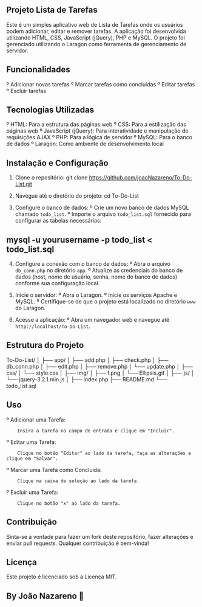 ## Projeto Lista de Tarefas

Este é um simples aplicativo web de Lista de Tarefas onde os usuários podem adicionar, editar e remover tarefas. A aplicação foi desenvolvida utilizando HTML, CSS, JavaScript (jQuery), PHP e MySQL. O projeto foi gerenciado utilizando o Laragon como ferramenta de gerenciamento de servidor.

## Funcionalidades
º Adicionar novas tarefas
º Marcar tarefas como concluídas
º Editar tarefas
º Excluir tarefas

## Tecnologias Utilizadas
º HTML: Para a estrutura das páginas web
º CSS: Para a estilização das páginas web
º JavaScript (jQuery): Para interatividade e manipulação de requisições AJAX
º PHP: Para a lógica de servidor
º MySQL: Para o banco de dados
º Laragon: Como ambiente de desenvolvimento local

## Instalação e Configuração
1. Clone o repositório:
           git clone https://github.com/joaoNazareno/To-Do-List.git

2. Navegue até o diretório do projeto:
           cd To-Do-List
 
3. Configure o banco de dados:
º Crie um novo banco de dados MySQL chamado `todo_list`.
º Importe o arquivo `todo_list.sql` fornecido para configurar as tabelas necessárias:
## mysql -u yourusername -p todo_list < todo_list.sql

4. Configure a conexão com o banco de dados:
º Abra o arquivo `db_conn.php` no diretório `app`.
º Atualize as credenciais do banco de dados (host, nome de usuário, senha, nome do banco de dados) conforme sua configuração local.

5. Inicie o servidor:
º Abra o Laragon.
º Inicie os serviços Apache e MySQL.
º Certifique-se de que o projeto está localizado no diretório `www` do Laragon.

6. Acesse a aplicação:
º Abra um navegador web e navegue até `http://localhost/To-Do-List`.


## Estrutura do Projeto

To-Do-List/
│
├── app/
│   ├── add.php
│   ├── check.php
│   ├── db_conn.php
│   ├── edit.php
│   ├── remove.php
│   └── update.php
│
├── css/
│   └── style.css
│
├── img/
│   ├── f.png
│   └── Ellipsis.gif
│
├── js/
│   └── jquery-3.2.1.min.js
│
├── index.php
├── README.md
└── todo_list.sql


## Uso

º Adicionar uma Tarefa:

        Insira a tarefa no campo de entrada e clique em "Incluir".
º Editar uma Tarefa:

        Clique no botão "Editar" ao lado da tarefa, faça as alterações e clique em "Salvar".
º Marcar uma Tarefa como Concluída:

        Clique na caixa de seleção ao lado da tarefa.
º Excluir uma Tarefa:

        Clique no botão "x" ao lado da tarefa.


## Contribuição

Sinta-se à vontade para fazer um fork deste repositório, fazer alterações e enviar pull requests. Qualquer contribuição é bem-vinda!

## Licença
Este projeto é licenciado sob a Licença MIT.




## By João Nazareno 🦅
